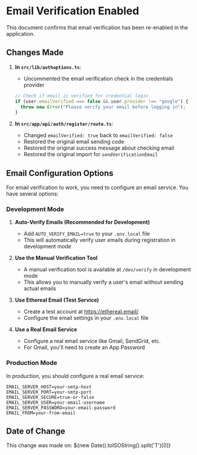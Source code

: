 # Email Verification Enabled

This document confirms that email verification has been re-enabled in the application.

## Changes Made

1. **In `src/lib/authoptions.ts`**:
   - Uncommented the email verification check in the credentials provider
   ```javascript
   // Check if email is verified for credential login
   if (user.emailVerified === false && user.provider !== "google") {
     throw new Error("Please verify your email before logging in");
   }
   ```

2. **In `src/app/api/auth/register/route.ts`**:
   - Changed `emailVerified: true` back to `emailVerified: false`
   - Restored the original email sending code
   - Restored the original success message about checking email
   - Restored the original import for `sendVerificationEmail`

## Email Configuration Options

For email verification to work, you need to configure an email service. You have several options:

### Development Mode

1. **Auto-Verify Emails (Recommended for Development)**
   - Add `AUTO_VERIFY_EMAIL=true` to your `.env.local` file
   - This will automatically verify user emails during registration in development mode

2. **Use the Manual Verification Tool**
   - A manual verification tool is available at `/dev/verify` in development mode
   - This allows you to manually verify a user's email without sending actual emails

3. **Use Ethereal Email (Test Service)**
   - Create a test account at https://ethereal.email/
   - Configure the email settings in your `.env.local` file

4. **Use a Real Email Service**
   - Configure a real email service like Gmail, SendGrid, etc.
   - For Gmail, you'll need to create an App Password

### Production Mode

In production, you should configure a real email service:

```
EMAIL_SERVER_HOST=your-smtp-host
EMAIL_SERVER_PORT=your-smtp-port
EMAIL_SERVER_SECURE=true-or-false
EMAIL_SERVER_USER=your-email-username
EMAIL_SERVER_PASSWORD=your-email-password
EMAIL_FROM=your-from-email
```

## Date of Change

This change was made on: ${new Date().toISOString().split('T')[0]}
